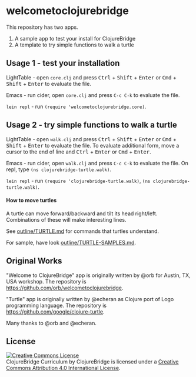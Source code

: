 # welcometoclojurebridge

This repository has two apps.

1. A sample app to test your install for ClojureBridge
2. A template to try simple functions to walk a turtle

## Usage 1 - test your installation

LightTable - open `core.clj` and press
<kbd>Ctrl</kbd> + <kbd>Shift</kbd> + <kbd>Enter</kbd> or
<kbd>Cmd</kbd> + <kbd>Shift</kbd> + <kbd>Enter</kbd> to evaluate the file.

Emacs - run cider, open `core.clj` and press `C-c C-k` to evaluate the file.

`lein repl` - run `(require 'welcometoclojurebridge.core)`.


## Usage 2 - try simple functions to walk a turtle

LightTable - open `walk.clj` and press
<kbd>Ctrl</kbd> + <kbd>Shift</kbd> + <kbd>Enter</kbd> or
<kbd>Cmd</kbd> + <kbd>Shift</kbd> + <kbd>Enter</kbd> to evaluate the
file.
To evaluate additional form, move a cursor to the end of line and
<kbd>Ctrl</kbd> + <kbd>Enter</kbd> or
<kbd>Cmd</kbd> + <kbd>Enter</kbd>.


Emacs - run cider, open `walk.clj` and press `C-c C-k` to evaluate the
file. On repl, type `(ns clojurebridge-turtle.walk)`.

`lein repl` - run `(require 'clojurebridge-turtle.walk)`, `(ns clojurebridge-turtle.walk)`.

#### How to move turtles

A turtle can move forward/backward and tilt its head right/left.
Combinations of these will make interesting lines.

See [outline/TURTLE.md](outline/TURTLE.md) for commands that turtles
understand.

For sample, have look [outline/TURTLE-SAMPLES.md](outline/TURTLE-SAMPLES.md).


Original Works
--------------

"Welcome to ClojureBridge" app is originally written by @orb for
Austin, TX, USA workshop.
The repository is <https://github.com/orb/welcometoclojurebridge>.


"Turtle" app is originally written by @echeran as Clojure port of Logo
programming language.
The repository is <https://github.com/google/clojure-turtle>.


Many thanks to @orb and @echeran.


License
-------
<a rel="license"
href="http://creativecommons.org/licenses/by/4.0/deed.en_US"><img
alt="Creative Commons License" style="border-width:0"
src="http://i.creativecommons.org/l/by/4.0/88x31.png" /></a><br
/><span xmlns:dct="http://purl.org/dc/terms/"
href="http://purl.org/dc/dcmitype/Text" property="dct:title"
rel="dct:type">ClojureBridge Curriculum</span> by <span
xmlns:cc="http://creativecommons.org/ns#"
property="cc:attributionName">ClojureBridge</span> is licensed under a
<a rel="license"
href="http://creativecommons.org/licenses/by/4.0/deed.en_US">Creative
Commons Attribution 4.0 International License</a>.
